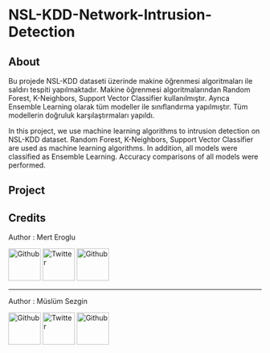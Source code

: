 # NSL-KDD-Network-Intrusion-Detection

## About

Bu projede NSL-KDD dataseti üzerinde makine öğrenmesi algoritmaları ile saldırı tespiti yapılmaktadır. Makine öğrenmesi algoritmalarından Random Forest, K-Neighbors, Support Vector Classifier kullanılmıştır. Ayrıca Ensemble Learning olarak tüm modeller ile sınıflandırma yapılmıştır. Tüm modellerin doğruluk karşılaştırmaları yapıldı.

In this project, we use machine learning algorithms to intrusion detection on NSL-KDD dataset. Random Forest, K-Neighbors, Support Vector Classifier are used as machine learning algorithms. In addition, all models were classified as Ensemble Learning. Accuracy comparisons of all models were performed.

## Project

[Python Notebook]: https://github.com/merteroglu/NSL-KDD-Network-Intrusion-Detection/blob/master/NID.ipynb	"Python Notebook"
[Google Colab]: https://colab.research.google.com/drive/1Uaw5cR_U7qVXPEPscwNic9nTEdtFHJq2	"Google Colab"

## Credits

Author : Mert Eroglu

<a href="https://github.com/merteroglu">
<img border="0" alt="Github" src="https://asciidoctor.org/images/octocat.jpg" width="64" height="64"/></a>

<a href="https://twitter.com/16PaxweL">
<img border="0" alt="Twitter" src="http://logovector.net/wp-content/uploads/2014/08/Twitter-2012-Positive-logo.png" width="64" height="64"/></a>

<a href="https://www.linkedin.com/in/mert-eroglu/">
<img border="0" alt="Github" src="https://upload.wikimedia.org/wikipedia/commons/c/ca/LinkedIn_logo_initials.png" width="64" height="64"/></a>

------

Author : Müslüm Sezgin

<a href="https://github.com/muslumsezgin">
<img border="0" alt="Github" src="https://asciidoctor.org/images/octocat.jpg" width="64" height="64"/></a>

<a href="https://twitter.com/szgnmslm">
<img border="0" alt="Twitter" src="http://logovector.net/wp-content/uploads/2014/08/Twitter-2012-Positive-logo.png" width="64" height="64"/></a>

<a href="https://www.linkedin.com/in/muslumsezgin/">
<img border="0" alt="Github" src="https://upload.wikimedia.org/wikipedia/commons/c/ca/LinkedIn_logo_initials.png" width="64" height="64"/></a>


